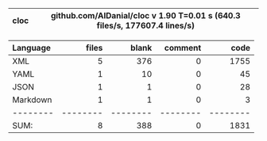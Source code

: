 
cloc|github.com/AlDanial/cloc v 1.90  T=0.01 s (640.3 files/s, 177607.4 lines/s)
--- | ---

Language|files|blank|comment|code
:-------|-------:|-------:|-------:|-------:
XML|5|376|0|1755
YAML|1|10|0|45
JSON|1|1|0|28
Markdown|1|1|0|3
--------|--------|--------|--------|--------
SUM:|8|388|0|1831
